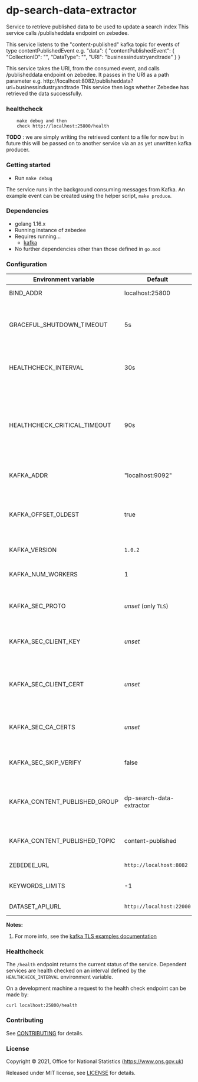dp-search-data-extractor
================
Service to retrieve published data to be used to update a search index
This service calls /publisheddata endpoint on zebedee.

This service listens to the "content-published" kafka topic for events of type contentPublishedEvent e.g. 
"data": {
  "contentPublishedEvent": {
  "CollectionID": "",
  "DataType": "",
  "URI": "businessindustryandtrade"
  }
}

This service takes the URI, from the consumed event, and calls /publisheddata endpoint on zebedee. It passes in the URI as a path parameter e.g.
http://localhost:8082/publisheddata?uri=businessindustryandtrade
This service then logs whether Zebedee has retrieved the data successfully.

###  healthcheck

        make debug and then 
        check http://localhost:25800/health

**TODO** : we are simply writing the retrieved content to a file for now but in future this will be passed on to another service via an as yet unwritten kafka producer.

### Getting started

* Run `make debug`

The service runs in the background consuming messages from Kafka.
An example event can be created using the helper script, `make produce`.

### Dependencies

* golang 1.16.x
* Running instance of zebedee
* Requires running…
  * [kafka](https://github.com/ONSdigital/dp/blob/main/guides/INSTALLING.md#prerequisites)
* No further dependencies other than those defined in `go.mod`

### Configuration

| Environment variable           | Default                  | Description
| ----------------------------   | -------------------------| -----------
| BIND_ADDR                      | localhost:25800          | The host and port to bind to
| GRACEFUL_SHUTDOWN_TIMEOUT      | 5s                       | The graceful shutdown timeout in seconds (`time.Duration` format)
| HEALTHCHECK_INTERVAL           | 30s                      | Time between self-healthchecks (`time.Duration` format)
| HEALTHCHECK_CRITICAL_TIMEOUT   | 90s                      | Time to wait until an unhealthy dependent propagates its state to make this app unhealthy (`time.Duration` format)
| KAFKA_ADDR                     | "localhost:9092"         | The address of Kafka (accepts list)
| KAFKA_OFFSET_OLDEST            | true                     | Start processing Kafka messages in order from the oldest in the queue
| KAFKA_VERSION                  | `1.0.2`                  | The version of Kafka
| KAFKA_NUM_WORKERS              | 1                        | The maximum number of parallel kafka consumers
| KAFKA_SEC_PROTO                | _unset_   (only `TLS`)   | if set to `TLS`, kafka connections will use TLS
| KAFKA_SEC_CLIENT_KEY           | _unset_                  | PEM [2] for the client key (optional, used for client auth) [[1]](#notes_1)
| KAFKA_SEC_CLIENT_CERT          | _unset_                  | PEM [2] for the client certificate (optional, used for client auth) [[1]](#notes_1)
| KAFKA_SEC_CA_CERTS             | _unset_                  | PEM [2] of CA cert chain if using private CA for the server cert [[1]](#notes_1)
| KAFKA_SEC_SKIP_VERIFY          | false                    | ignore server certificate issues if set to `true` [[1]](#notes_1)
| KAFKA_CONTENT_PUBLISHED_GROUP  | dp-search-data-extractor | The consumer group this application to consume ImageUploaded messages
| KAFKA_CONTENT_PUBLISHED_TOPIC  | content-published        | The name of the topic to consume messages from
| ZEBEDEE_URL                    | `http://localhost:8082`  | The URL for the Zebedee
| KEYWORDS_LIMITS                | -1                       | The keywords allowed, default no limit
| DATASET_API_URL                | `http://localhost:22000` | The URL for the DatasetAPI

**Notes:**

1. <a name="notes_1">For more info, see the [kafka TLS examples documentation](https://github.com/ONSdigital/dp-kafka/tree/main/examples#tls)</a>

### Healthcheck

 The `/health` endpoint returns the current status of the service. Dependent services are health checked on an interval defined by the `HEALTHCHECK_INTERVAL` environment variable.

 On a development machine a request to the health check endpoint can be made by:

 `curl localhost:25800/health`

### Contributing

See [CONTRIBUTING](CONTRIBUTING.md) for details.

### License

Copyright © 2021, Office for National Statistics (https://www.ons.gov.uk)

Released under MIT license, see [LICENSE](LICENSE.md) for details.

